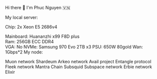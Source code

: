 Hi there 👋 I'm Phuc Nguyen 🇻🇳        
                                                         
My local server:                
         
Chip: 2x Xeon E5 2686v4         
 
Mainboard: Huananzhi x99 F8D plus   
Ram: 256GB ECC DDR4  
VGA: No
NVMe: Samsung 970 Evo 2TB x3
PSU: 650W 80gold
Wan: 1Gbps*2
My node:

Muon network
Shardeum
Arkeo network
Avail project
Entangle protocol
Fleek network
Mantra Chain
Subsquid
Subspace network
Erbie network
Elixir
 
